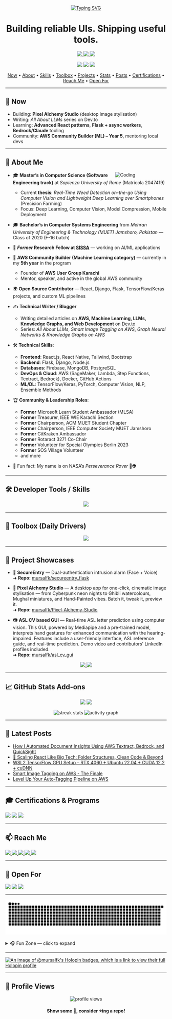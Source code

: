 <!-- Top Banner -->
<p align="center">
  <a href="https://git.io/typing-svg">
    <img src="https://readme-typing-svg.herokuapp.com?font=Share+Tech+Mono&size=28&duration=3000&pause=1000&color=00FF00&center=true&vCenter=true&width=900&background=0d1117&lines=Hey+there!+I'm+Mursal+Furqan;Full-Stack+React+Developer;5th+Year+AWS+Community+Builder+(ML);OSS+Contributor+%7C+Tech+Blogger;Building+robust+UIs+%26+useful+tools" alt="Typing SVG" />
  </a>
</p>

<h1 align="center">Building reliable UIs. Shipping useful tools.</h1>

<p align="center">
  <a href="https://mursalfk.github.io/">
    <img src="https://img.shields.io/badge/Portfolio-%230077B5.svg?&style=for-the-badge&logo=google-chrome&logoColor=white" />
  </a>
  <a href="https://dev.to/mursalfk">
    <img src="https://img.shields.io/badge/Dev.to-%23000000.svg?&style=for-the-badge&logo=dev.to&logoColor=white" />
  </a>
  <a href="mailto:mursalfurqan@gmail.com">
    <img src="https://img.shields.io/badge/Email-%23D14836.svg?&style=for-the-badge&logo=gmail&logoColor=white" />
  </a>
</p>

<p align="center">
  <a href="https://github.com/mursalfk?tab=followers"><img src="https://img.shields.io/github/followers/mursalfk?label=Followers&style=social"></a>
  <a href="https://twitter.com/mursalfurqan"><img src="https://img.shields.io/twitter/follow/mursalfurqan?style=social"></a>
  <a href="https://dev.to/mursalfk"><img src="https://img.shields.io/badge/Dev.to-Articles-black"></a>
</p>

<!-- Quick Nav -->
<p align="center">
  <a href="#-now">Now</a> •
  <a href="#-about-me">About</a> •
  <a href="#-developer-tools--skills">Skills</a> •
  <a href="#-toolbox-daily-drivers">Toolbox</a> •
  <a href="#-project-showcases">Projects</a> •
  <a href="#-github-stats-add-ons">Stats</a> •
  <a href="#-latest-posts">Posts</a> •
  <a href="#-certifications--programs">Certifications</a> •
  <a href="#-reach-me">Reach Me</a> •
  <a href="#-open-for">Open For</a>
</p>

---

## 📌 Now
- Building: **Pixel Alchemy Studio** (desktop image stylisation)
- Writing: *All About LLMs* series on Dev.to
- Learning: **Advanced React patterns**, **Flask + async workers**, **Bedrock/Claude** tooling
- Community: **AWS Community Builder (ML) – Year 5**, mentoring local devs

---

## 🧐 About Me

<img width="32%" align="right" alt="Coding" src="https://user-images.githubusercontent.com/48678280/88862734-4903af80-d201-11ea-968b-9c939d88a37c.gif"/>

- 🎓 **Master’s in Computer Science (Software Engineering track)** at *Sapienza University of Rome* (Matricola 2047419)  
  - Current **thesis**: *Real-Time Weed Detection on-the-go Using Computer Vision and Lightweight Deep Learning over Smartphones* (Precision Farming)  
  - Focus: Deep Learning, Computer Vision, Model Compression, Mobile Deployment  

- 🎓 **Bachelor’s in Computer Systems Engineering** from *Mehran University of Engineering & Technology (MUET) Jamshoro, Pakistan* — Class of 2020 (F-16 batch)  

- 💼 **_Former_ Research Fellow at [SISSA](https://sissa.it/)** — working on AI/ML applications  

- 🚀 **AWS Community Builder (Machine Learning category)** — currently in my **5th year** in the program  
  - Founder of **AWS User Group Karachi**  
  - Mentor, speaker, and active in the global AWS community  

- 🌍 **Open Source Contributor** — React, Django, Flask, TensorFlow/Keras projects, and custom ML pipelines  

- ✍️ **Technical Writer / Blogger**  
  - Writing detailed articles on **AWS, Machine Learning, LLMs, Knowledge Graphs, and Web Development** on [Dev.to](https://dev.to/mursalfk)  
  - Series: *All About LLMs*, *Smart Image Tagging on AWS*, *Graph Neural Networks & Knowledge Graphs on AWS*  

- 🛠️ **Technical Skills**:  
  - **Frontend**: React.js, React Native, Tailwind, Bootstrap  
  - **Backend**: Flask, Django, Node.js  
  - **Databases**: Firebase, MongoDB, PostgreSQL  
  - **DevOps & Cloud**: AWS (SageMaker, Lambda, Step Functions, Textract, Bedrock), Docker, GitHub Actions  
  - **ML/DL**: TensorFlow/Keras, PyTorch, Computer Vision, NLP, Ensemble Methods  

- 🏆 **Community & Leadership Roles**:  
  - **Former** Microsoft Learn Student Ambassador (MLSA)  
  - **Former** Treasurer, IEEE WIE Karachi Section  
  - **Former** Chairperson, ACM MUET Student Chapter  
  - **Former** Chairperson, IEEE Computer Society MUET Jamshoro  
  - **Former** GitKraken Ambassador  
  - **Former** Rotaract 3271 Co-Chair  
  - **Former** Volunteer for Special Olympics Berlin 2023  
  - **Former** SOS Village Volunteer  
  - and more  

- 🌙 Fun fact: My name is on NASA’s *Perseverance Rover* 🚀👽  

---

## 🛠 Developer Tools / Skills
<p align="center">
  <img src="https://skillicons.dev/icons?i=react,js,ts,py,flask,django,aws,firebase,mongodb,postgres,git,github,linux,docker,html,css,bootstrap,tailwind" />
</p>

---

## 🧰 Toolbox (Daily Drivers)
<p align="center">
  <img src="https://skillicons.dev/icons?i=vscode,postman,figma,bash,webpack,eslint,prettier,npm,pnpm,vercel" />
</p>

---

## 🎯 Project Showcases

- 🔐 **SecureEntry** — Dual-authentication intrusion alarm (Face + Voice)  
  ➜ **Repo:** [mursalfk/secureentry_flask](https://github.com/mursalfk/secureentry_flask)

- 🌱 **Pixel Alchemy Studio** — A desktop app for one-click, cinematic image stylisation — from Cyberpunk neon nights to Ghibli watercolours, Mughal miniatures, and Hand-Painted vibes. Batch it, tweak it, preview it.  
  ➜ **Repo:** [mursalfk/Pixel-Alchemy-Studio](https://github.com/mursalfk/Pixel-Alchemy-Studio)

- 📷 **ASL CV based GUI** — Real-time ASL letter prediction using computer vision. This GUI, powered by Mediapipe and a pre-trained model, interprets hand gestures for enhanced communication with the hearing-impaired. Features include a user-friendly interface, ASL reference guide, and real-time prediction. Demo video and contributors' LinkedIn profiles included.  
  ➜ **Repo:** [mursalfk/asl_cv_gui](https://github.com/mursalfk/asl_cv_gui)

<p align="center">
  <a href="https://github.com/mursalfk/secureentry_flask">
    <img src="https://github-readme-stats.vercel.app/api/pin/?username=mursalfk&repo=secureentry_flask&theme=tokyonight" />
  </a>
  <a href="https://github.com/mursalfk/Pixel-Alchemy-Studio">
    <img src="https://github-readme-stats.vercel.app/api/pin/?username=mursalfk&repo=Pixel-Alchemy-Studio&theme=tokyonight" />
  </a>
</p>

---

## 📈 GitHub Stats Add-ons
<p align="center">
  <img height="170" src="https://github-readme-stats.vercel.app/api?username=mursalfk&show_icons=true&theme=tokyonight&hide_border=true&count_private=true" />
  <img height="170" src="https://github-readme-stats.vercel.app/api/top-langs?username=mursalfk&layout=compact&theme=tokyonight&hide_border=true" />
</p>

<p align="center">
  <img height="170" src="https://streak-stats.demolab.com?user=mursalfk&theme=tokyonight&hide_border=true" alt="streak stats"/>
  <img height="170" src="https://github-readme-activity-graph.vercel.app/graph?username=mursalfk&theme=react-dark&hide_border=true&bg_color=1F222E&line=539af4&point=ffffff&area=true" alt="activity graph"/>
</p>

---

## 📝 Latest Posts
<!-- BLOG-POST-LIST:START -->
- [How I Automated Document Insights Using AWS Textract, Bedrock, and QuickSight](https://dev.to/aws-builders/how-i-automated-document-insights-using-aws-textract-bedrock-and-quicksight-h7p)
- [🚀 Scaling React Like Big Tech: Folder Structures, Clean Code &amp; Beyond](https://dev.to/mursalfk/scaling-react-like-big-tech-folder-structures-clean-code-beyond-51bj)
- [WSL2 TensorFlow GPU Setup – RTX 4060 + Ubuntu 22.04 + CUDA 12.2 + cuDNN](https://dev.to/mursalfk/wsl2-tensorflow-gpu-setup-rtx-4060-ubuntu-2204-cuda-122-cudnn-361h)
- [Smart Image Tagging on AWS - The Finale](https://dev.to/aws-builders/smart-image-tagging-on-aws-the-finale-303)
- [Level Up Your Auto-Tagging Pipeline on AWS](https://dev.to/aws-builders/level-up-your-auto-tagging-pipeline-on-aws-4abj)
<!-- BLOG-POST-LIST:END -->

---

## 🎓 Certifications & Programs
<p align="left">
  <img src="https://img.shields.io/badge/AWS%20Community%20Builder-FF9900?style=for-the-badge&logo=amazonaws&logoColor=white" />
  <a href="https://www.qwiklabs.com/public_profiles/e7c9d521-8506-4a4a-bc2e-c718fc91744e"><img src="https://img.shields.io/badge/Qwiklabs-4285F4?style=for-the-badge&logo=googlecloud&logoColor=white"/></a>
  <a href="https://docs.microsoft.com/en-us/users/mursalfurqan/"><img src="https://img.shields.io/badge/Microsoft%20Learn-2F2F2F?style=for-the-badge&logo=microsoft&logoColor=white"/></a>
</p>

---

## 📫 Reach Me
<p align="left">
  <a href="mailto:mursalfurqan@gmail.com">
    <img src="https://img.shields.io/badge/Email-%23D14836.svg?&style=for-the-badge&logo=gmail&logoColor=white" />
  </a>
  <a href="https://mursal.me">
    <img src="https://img.shields.io/badge/Portfolio-%230077B5.svg?&style=for-the-badge&logo=google-chrome&logoColor=white" />
  </a>
  <a href="https://linkedin.com/in/mursalfurqan">
    <img src="https://img.shields.io/badge/LinkedIn-%230A66C2.svg?&style=for-the-badge&logo=linkedin&logoColor=white" />
  </a>
  <a href="https://twitter.com/mursalfurqan">
    <img src="https://img.shields.io/badge/Twitter-%231DA1F2.svg?&style=for-the-badge&logo=twitter&logoColor=white" />
  </a>
  <a href="https://dev.to/mursalfk">
    <img src="https://img.shields.io/badge/Dev.to-%23000000.svg?&style=for-the-badge&logo=dev.to&logoColor=white" />
  </a>
</p>

---

## 🤝 Open For
<p>
  <img src="https://img.shields.io/badge/Open%20to-Collaboration-22c55e?style=for-the-badge"/>
  <img src="https://img.shields.io/badge/Available%20for-Speaking-3b82f6?style=for-the-badge"/>
  <img src="https://img.shields.io/badge/Available%20for-Mentoring-f59e0b?style=for-the-badge"/>
</p>

---

<!-- 🐍 Snake animation — works after snake.yml runs -->
<p align="center">
  <img src="https://raw.githubusercontent.com/mursalfk/mursalfk/output/github-contribution-grid-snake.svg" alt="Snake animation"/>
</p>

<!-- Fun Zone (kept collapsible so the page stays professional by default) -->
<details>
  <summary>🎧 Fun Zone — click to expand</summary>
  <p align="center">
    <img src="https://quotes-github-readme.vercel.app/api?type=horizontal&theme=dark" alt="Random Dev Quote" />
  </p>
  <p align="center">
    <img src="https://novatorem.vercel.app/api/spotify" width="400" alt="Now Playing on Spotify"/>
  </p>
  <p align="center">
    <a href="https://holopin.io/@mursalfk">
      <img src="https://holopin.io/api/user/board?user=mursalfk" alt="Holopin Badges"/>
    </a>
  </p>
</details>

---

[![An image of @mursalfk's Holopin badges, which is a link to view their full Holopin profile](https://holopin.me/mursalfk)](https://holopin.io/@mursalfk)

---

## 👀 Profile Views
<p align="center"> 
  <img src="https://komarev.com/ghpvc/?username=mursalfk&color=blueviolet" alt="profile views"/>
</p>

<h4 align="center"> Show some 💖, consider ⭐ing a repo!</h4>
